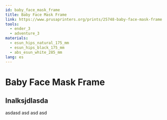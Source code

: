 ```yaml
---
id: baby_face_mask_frame
title: Baby Face Mask Frame
link: https://www.prusaprinters.org/prints/25748-baby-face-mask-frame
tools:
  - ender_3
  - adventure_3
materials:
  - esun_hips_natural_175_mm
  - esun_hips_black_175_mm
  - abs_esun_white_285_mm
lang: es
---
```


# Baby Face Mask Frame

## Inalksjdlasda

asdasd asd asd asd

